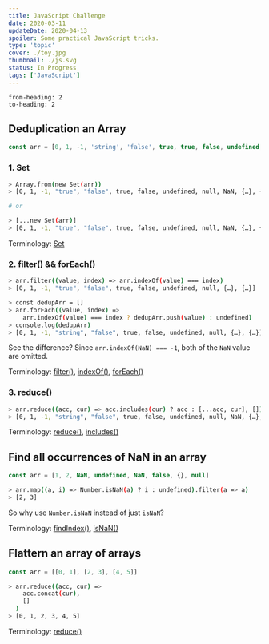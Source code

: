 ```yaml
---
title: JavaScript Challenge
date: 2020-03-11
updateDate: 2020-04-13
spoiler: Some practical JavaScript tricks.
type: 'topic'
cover: ./toy.jpg
thumbnail: ./js.svg
status: In Progress
tags: ['JavaScript']
---
```

```toc
from-heading: 2
to-heading: 2
```

## Deduplication an Array

```js
const arr = [0, 1, -1, 'string', 'false', true, true, false, undefined, null, NaN, NaN, {}, {}];
```

### 1. Set

```bash
> Array.from(new Set(arr))
> [0, 1, -1, "true", "false", true, false, undefined, null, NaN, {…}, {…}]

# or

> [...new Set(arr)]
> [0, 1, -1, "true", "false", true, false, undefined, null, NaN, {…}, {…}]
```

Terminology: [Set](/javascript-checklist/#set)

### 2. filter() && forEach()

```bash
> arr.filter((value, index) => arr.indexOf(value) === index)
> [0, 1, -1, "true", "false", true, false, undefined, null, {…}, {…}]
```

```bash
> const dedupArr = []
> arr.forEach((value, index) =>
    arr.indexOf(value) === index ? dedupArr.push(value) : undefined)
> console.log(dedupArr)
> [0, 1, -1, "string", "false", true, false, undefined, null, {…}, {…}]
```

See the difference? Since `arr.indexOf(NaN) === -1`, both of the `NaN` value are omitted.

Terminology: [filter()](/javascript-checklist/#filter), [indexOf()](/javascript-checklist/#arrayprototypeindexof), [forEach()](/javascript-checklist/#foreach)

### 3. reduce()

```bash
> arr.reduce((acc, cur) => acc.includes(cur) ? acc : [...acc, cur], [])
> [0, 1, -1, "string", "false", true, false, undefined, null, NaN, {…}, {…}]
```

Terminology: [reduce()](/javascript-checklist/#reduce), [includes()](/javascript-checklist/#includes)

## Find all occurrences of NaN in an array

```js
const arr = [1, 2, NaN, undefined, NaN, false, {}, null]
```

```bash
> arr.map((a, i) => Number.isNaN(a) ? i : undefined).filter(a => a)
> [2, 3]
```

So why use `Number.isNaN` instead of just `isNaN`?

Terminology: [findIndex()](/javascript-checklist/#findindex), [isNaN()](/javascript-checklist/#isnan)

## Flattern an array of arrays

```js
const arr = [[0, 1], [2, 3], [4, 5]]
```

```bash
> arr.reduce((acc, cur) =>
    acc.concat(cur),
    []
  )
> [0, 1, 2, 3, 4, 5]
```

Terminology: [reduce()](/javascript-checklist/#reduce)